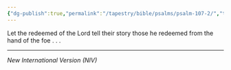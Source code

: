 ```yaml
---
{"dg-publish":true,"permalink":"/tapestry/bible/psalms/psalm-107-2/","title":"Psalm 107:2","tags":["bible-verse","bible-verse"],"dgHomeLink":true,"dgShowLocalGraph":true,"dgEnableSearch":true}
---
```


Let the redeemed of the Lord tell their story those he redeemed from the hand of the foe . . . 

---
*New International Version (NIV)*